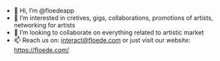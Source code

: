 - 👋 Hi, I’m @floedeapp
- 👀 I’m interested in cretives, gigs, collaborations, promotions of artists, networking for artists
- 💞️ I’m looking to collaborate on everything related to artistic market
- 📫 Reach us on: interact@floede.com or just visit our website: https://floede.com/

<!---
floedeapp/floedeapp is a ✨ special ✨ repository because its `README.md` (this file) appears on your GitHub profile.
You can click the Preview link to take a look at your changes.
--->
